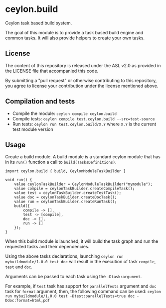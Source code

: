 ceylon.build
============

Ceylon task based build system.

The goal of this module is to provide a task based build engine and common tasks.
It will also provide helpers to create your own tasks.

License
-------

The content of this repository is released under the ASL v2.0
as provided in the LICENSE file that accompanied this code.

By submitting a "pull request" or otherwise contributing to this repository, you
agree to license your contribution under the license mentioned above.

Compilation and tests
----------------------

* Compile the module: `ceylon compile ceylon.build`
* Compile tests: `ceylon compile test.ceylon.build --src=test-source`
* Run tests: `ceylon run test.ceylon.build/X.Y` where `X.Y` is the current test module version

Usage
-----

Create a build module.
A build module is a standard ceylon module that has in its `run()` function a call to `build(TasksDefinitions)`.

```ceylon
import ceylon.build { build, CeylonModuleTaskBuilder }

void run() {
    value ceylonTaskBuilder = CeylonModuleTaskBuilder("mymodule");
    value compile = ceylonTaskBuilder.createCompileTask();
    value test = ceylonTaskBuilder.createTestTask();
    value doc = ceylonTaskBuilder.createDocTask();
    value run = ceylonTaskBuilder.createRunTask();
    build({
        compile -> [],
        test -> [compile],
        doc -> [],
        run -> []
    });
}
```

When this build module is launched, it will build the task graph and run the requested tasks and their dependencies.

Using the above tasks declarations, launching `ceylon run mybuildmodule/1.0.0 test doc` will result in the execution of task `compile`, `test` and `doc`.

Arguments can be passed to each task using the `-Dtask:argument`.

For example, if `test` task has support for `parallelTests` argument and `doc` task for `format` argument, then, the following command can be used:
`ceylon run mybuildmodule/1.0.0 test -Dtest:parallelTests=true doc -Ddoc:format=html,pdf`
